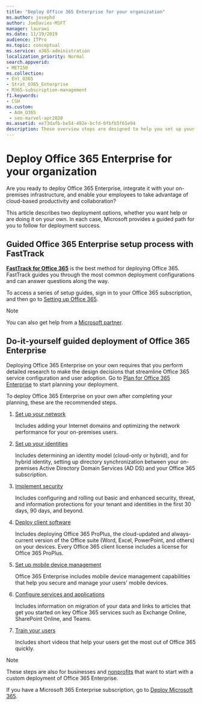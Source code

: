 ```yaml
---
title: "Deploy Office 365 Enterprise for your organization"
ms.author: josephd
author: JoeDavies-MSFT
manager: laurawi
ms.date: 11/19/2019
audience: ITPro
ms.topic: conceptual
ms.service: o365-administration
localization_priority: Normal
search.appverid:
- MET150
ms.collection:
- Ent_O365
- Strat_O365_Enterprise
- M365-subscription-management
f1.keywords:
- CSH
ms.custom: 
 - Adm_O365
 - seo-marvel-apr2020
ms.assetid: ee73dafb-be54-492e-bcfd-0fbfb5f65e94
description: These overview steps are designed to help you set up your network, create your identities, deploy Office 365 ProPlus, and migrate your data.
---
```


# Deploy Office 365 Enterprise for your organization

Are you ready to deploy Office 365 Enterprise, integrate it with your on-premises infrastructure, and enable your employees to take advantage of cloud-based productivity and collaboration?

This article describes two deployment options, whether you want help or are doing it on your own. In each case, Microsoft provides a guided path for you to follow for deployment success.

## Guided Office 365 Enterprise setup process with FastTrack

**[FastTrack for Office 365](https://docs.microsoft.com/fasttrack/O365-fasttrack-benefit-for-office-365)** is the best method for deploying Office 365. FastTrack guides you through the most common deployment configurations and can answer questions along the way. 

To access a series of setup guides, sign in to your Office 365 subscription, and then go to [Setting up Office 365](https://aka.ms/o365fasttrack).

>[!Note]
>You can also get help from a [Microsoft partner](https://www.microsoft.com/solution-providers/home).
>

## Do-it-yourself guided deployment of Office 365 Enterprise

Deploying Office 365 Enterprise on your own requires that you perform detailed research to make the design decisions that streamline Office 365 service configuration and user adoption. Go to [Plan for Office 365 Enterprise](get-your-organization-ready-for-office-365.md) to start planning your deployment.

To deploy Office 365 Enterprise on your own after completing your planning, these are the recommended steps.

1. [Set up your network](set-up-network-for-office-365.md)

   Includes adding your Internet domains and optimizing the network performance for your on-premises users.
 
2. [Set up your identities](protect-your-global-administrator-accounts.md)

   Includes determining an identity model (cloud-only or hybrid), and for hybrid identity, setting up directory synchronization between your on-premises Active Directory Domain Services (AD DS) and your Office 365 subscription.

3. [Implement security](https://docs.microsoft.com/office365/securitycompliance/security-roadmap)

   Includes configuring and rolling out basic and enhanced security, threat, and information protections for your tenant and identities in the first 30 days, 90 days, and beyond.
 
4. [Deploy client software](https://docs.microsoft.com/DeployOffice/deployment-guide-for-office-365-proplus)

   Includes deploying Office 365 ProPlus, the cloud-updated and always-current version of the Office suite (Word, Excel, PowerPoint, and others) on your devices. Every Office 365 client license includes a license for Office 365 ProPlus.
 
5. [Set up mobile device management](https://support.office.com/article/set-up-mobile-device-management-mdm-in-office-365-dd892318-bc44-4eb1-af00-9db5430be3cd)

   Office 365 Enterprise includes mobile device management capabilities that help you secure and manage your users' mobile devices.
 
6. [Configure services and applications](configure-services-and-applications.md)

   Includes information on migration of your data and links to articles that get you started on key Office 365 services such as Exchange Online, SharePoint Online, and Teams.
 
7. [Train your users](https://docs.microsoft.com/office365/admin/admin-overview/get-started-with-office-365#training-resources-for-your-users)

   Includes short videos that help your users get the most out of Office 365 quickly.
 

>[!Note]
>These steps are also for businesses and [nonprofits](https://go.microsoft.com/fwlink/?LinkId=627221) that want to start with a custom deployment of Office 365 Enterprise. 
>

If you have a Microsoft 365 Enterprise subscription, go to [Deploy Microsoft 365](https://docs.microsoft.com/microsoft-365/enterprise/deploy-microsoft-365-enterprise).

